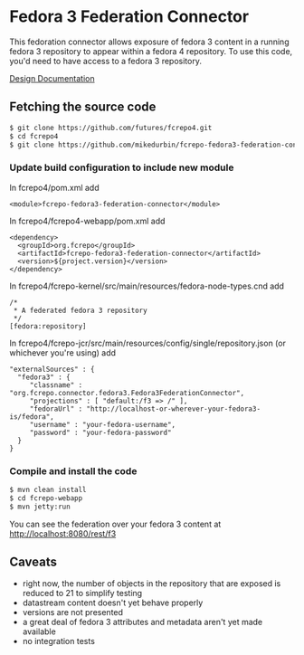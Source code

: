 # Fedora 3 Federation Connector

This fedoration connector allows exposure of fedora 3 content in a running fedora 3 repository
to appear within a fedora 4 repository.  To use this code, you'd need to have access to a fedora 3 repository.

[Design Documentation](https://wiki.duraspace.org/display/FF/Design+-+Fedora+3+to+4+Upgrade)

## Fetching the source code

```bash
$ git clone https://github.com/futures/fcrepo4.git
$ cd fcrepo4
$ git clone https://github.com/mikedurbin/fcrepo-fedora3-federation-connector
```
### Update build configuration to include new module
In fcrepo4/pom.xml add

	<module>fcrepo-fedora3-federation-connector</module>

In fcrepo4/fcrepo4-webapp/pom.xml add

	<dependency>
	  <groupId>org.fcrepo</groupId>
	  <artifactId>fcrepo-fedora3-federation-connector</artifactId>
	  <version>${project.version}</version>
	</dependency>

In fcrepo4/fcrepo-kernel/src/main/resources/fedora-node-types.cnd add

	/*
	 * A federated fedora 3 repository
	 */
	[fedora:repository]

In fcrepo4/fcrepo-jcr/src/main/resources/config/single/repository.json (or whichever you're using) add

	"externalSources" : {
	  "fedora3" : {
	     "classname" : "org.fcrepo.connector.fedora3.Fedora3FederationConnector",
	     "projections" : [ "default:/f3 => /" ],
	     "fedoraUrl" : "http://localhost-or-wherever-your-fedora3-is/fedora",
	     "username" : "your-fedora-username",
	     "password" : "your-fedora-password"
	  }
	}

### Compile and install the code
```bash
$ mvn clean install
$ cd fcrepo-webapp
$ mvn jetty:run
```

You can see the federation over your fedora 3 content at [http://localhost:8080/rest/f3](http://localhost:8080/rest/f3)

## Caveats

* right now, the number of objects in the repository that are exposed is reduced to 21 to simplify testing
* datastream content doesn't yet behave properly
* versions are not presented
* a great deal of fedora 3 attributes and metadata aren't yet made available
* no integration tests

